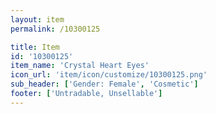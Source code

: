 ```yaml
---
layout: item
permalink: /10300125

title: Item
id: '10300125'
item_name: 'Crystal Heart Eyes'
icon_url: 'item/icon/customize/10300125.png'
sub_header: ['Gender: Female', 'Cosmetic']
footer: ['Untradable, Unsellable']
---
```

